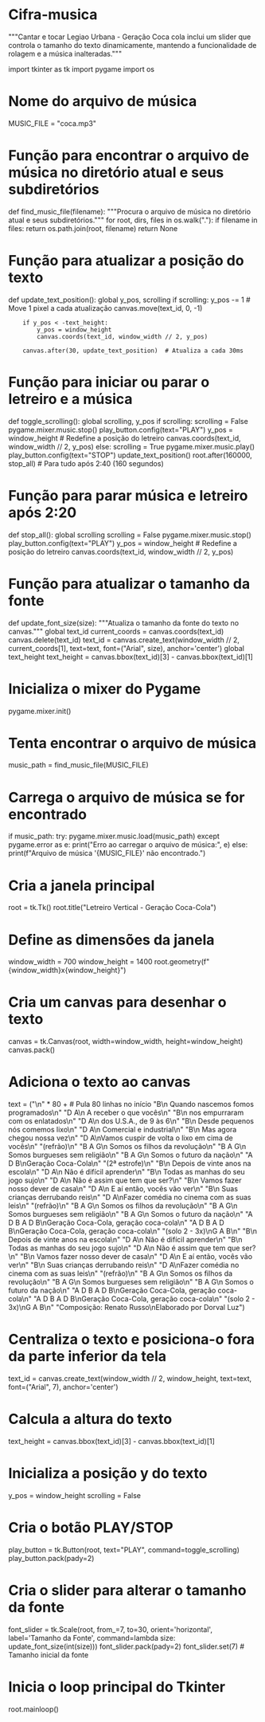 # Cifra-musica
"""Cantar e tocar Legiao Urbana - Geração Coca cola
inclui um slider que controla o tamanho do texto dinamicamente, mantendo a funcionalidade de rolagem e a música inalteradas."""

import tkinter as tk
import pygame
import os

# Nome do arquivo de música
MUSIC_FILE = "coca.mp3"

# Função para encontrar o arquivo de música no diretório atual e seus subdiretórios
def find_music_file(filename):
    """Procura o arquivo de música no diretório atual e seus subdiretórios."""
    for root, dirs, files in os.walk("."):
        if filename in files:
            return os.path.join(root, filename)
    return None

# Função para atualizar a posição do texto
def update_text_position():
    global y_pos, scrolling
    if scrolling:
        y_pos -= 1  # Move 1 pixel a cada atualização
        canvas.move(text_id, 0, -1)
        
        if y_pos < -text_height:
            y_pos = window_height
            canvas.coords(text_id, window_width // 2, y_pos)
        
        canvas.after(30, update_text_position)  # Atualiza a cada 30ms

# Função para iniciar ou parar o letreiro e a música
def toggle_scrolling():
    global scrolling, y_pos
    if scrolling:
        scrolling = False
        pygame.mixer.music.stop()
        play_button.config(text="PLAY")
        y_pos = window_height  # Redefine a posição do letreiro
        canvas.coords(text_id, window_width // 2, y_pos)
    else:
        scrolling = True
        pygame.mixer.music.play()
        play_button.config(text="STOP")
        update_text_position()
        root.after(160000, stop_all)  # Para tudo após 2:40 (160 segundos)

# Função para parar música e letreiro após 2:20
def stop_all():
    global scrolling
    scrolling = False
    pygame.mixer.music.stop()
    play_button.config(text="PLAY")
    y_pos = window_height  # Redefine a posição do letreiro
    canvas.coords(text_id, window_width // 2, y_pos)

# Função para atualizar o tamanho da fonte
def update_font_size(size):
    """Atualiza o tamanho da fonte do texto no canvas."""
    global text_id
    current_coords = canvas.coords(text_id)
    canvas.delete(text_id)
    text_id = canvas.create_text(window_width // 2, current_coords[1], text=text, font=("Arial", size), anchor='center')
    global text_height
    text_height = canvas.bbox(text_id)[3] - canvas.bbox(text_id)[1]

# Inicializa o mixer do Pygame
pygame.mixer.init()

# Tenta encontrar o arquivo de música
music_path = find_music_file(MUSIC_FILE)

# Carrega o arquivo de música se for encontrado
if music_path:
    try:
        pygame.mixer.music.load(music_path)
    except pygame.error as e:
        print("Erro ao carregar o arquivo de música:", e)
else:
    print(f"Arquivo de música '{MUSIC_FILE}' não encontrado.")

# Cria a janela principal
root = tk.Tk()
root.title("Letreiro Vertical - Geração Coca-Cola")

# Define as dimensões da janela
window_width = 700
window_height = 1400
root.geometry(f"{window_width}x{window_height}")

# Cria um canvas para desenhar o texto
canvas = tk.Canvas(root, width=window_width, height=window_height)
canvas.pack()

# Adiciona o texto ao canvas
text = ("\n" * 80 +  # Pula 80 linhas no início
        "B\n   Quando nascemos fomos programados\n"
        "D             A\n   A receber o que vocês\n"
        "B\n   nos empurraram com os enlatados\n"
        "D            A\n   dos U.S.A., de 9 às 6\n"
        "B\n   Desde pequenos nós comemos lixo\n"
        "D           A\n   Comercial e industrial\n"
        "B\n   Mas agora chegou nossa vez\n"
        "D                        A\nVamos cuspir de volta o lixo em cima de vocês\n"
        "(refrão)\n"
        "B            A           G\n   Somos os filhos da revolução\n"
        "B             A           G\n   Somos burgueses sem religião\n"
        "B        A         G\n   Somos o futuro da nação\n"
        "A       D    B\nGeração Coca-Cola\n"
        "(2ª estrofe)\n"
        "B\n   Depois de vinte anos na escola\n"
        "D                A\n   Não é difícil aprender\n"
        "B\n   Todas as manhas do seu jogo sujo\n"
        "D                 A\n   Não é assim que tem que ser?\n"
        "B\n   Vamos fazer nosso dever de casa\n"
        "D             A\n   E aí então, vocês vão ver\n"
        "B\n   Suas crianças derrubando reis\n"
        "D                      A\nFazer comédia no cinema com as suas leis\n"
        "(refrão)\n"
        "B            A           G\n   Somos os filhos da revolução\n"
        "B             A           G\n   Somos burgueses sem religião\n"
        "B        A         G\n   Somos o futuro da nação\n"
        "A       D    B     A       D    B\nGeração Coca-Cola, geração coca-cola\n"
        "A       D    B     A       D    B\nGeração Coca-Cola, geração coca-cola\n"
        "(solo 2 - 3x)\nG   A   B\n"
        "B\n   Depois de vinte anos na escola\n"
        "D                A\n   Não é difícil aprender\n"
        "B\n   Todas as manhas do seu jogo sujo\n"
        "D                 A\n   Não é assim que tem que ser?\n"
        "B\n   Vamos fazer nosso dever de casa\n"
        "D             A\n   E aí então, vocês vão ver\n"
        "B\n   Suas crianças derrubando reis\n"
        "D                      A\nFazer comédia no cinema com as suas leis\n"
        "(refrão)\n"
        "B            A           G\n   Somos os filhos da revolução\n"
        "B             A           G\n   Somos burgueses sem religião\n"
        "B        A         G\n   Somos o futuro da nação\n"
        "A       D    B     A       D    B\nGeração Coca-Cola, geração coca-cola\n"
        "A       D    B     A       D    B\nGeração Coca-Cola, geração coca-cola\n"
        "(solo 2 - 3x)\nG   A   B\n"
        "Composição: Renato Russo\nElaborado por Dorval Luz")

# Centraliza o texto e posiciona-o fora da parte inferior da tela
text_id = canvas.create_text(window_width // 2, window_height, text=text, font=("Arial", 7), anchor='center')

# Calcula a altura do texto
text_height = canvas.bbox(text_id)[3] - canvas.bbox(text_id)[1]

# Inicializa a posição y do texto
y_pos = window_height
scrolling = False

# Cria o botão PLAY/STOP
play_button = tk.Button(root, text="PLAY", command=toggle_scrolling)
play_button.pack(pady=2)

# Cria o slider para alterar o tamanho da fonte
font_slider = tk.Scale(root, from_=7, to=30, orient='horizontal', label='Tamanho da Fonte', command=lambda size: update_font_size(int(size)))
font_slider.pack(pady=2)
font_slider.set(7)  # Tamanho inicial da fonte

# Inicia o loop principal do Tkinter
root.mainloop()
